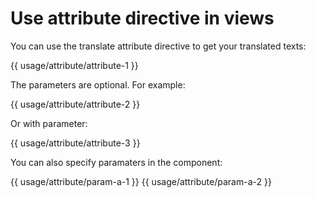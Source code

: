 <!-- ======================================================================
--- Search engine
title:          Use attribute directive in views
keywords:       attribute, directive
description:    Use attribute directive in views.
--- Menu system
order:          40
text:           Attribute directive
hidden:         false
umbel:          false
--- Page properties
id:             
document:       
layout:         layout-2-left
$-left:         #side-menu
searchable:     true
--- Side menu
side-menu-root:     /documentation
side-menu-header:   Documentation
side-menu-top:      Installation
side-menu-depth:    2
======================================================================= -->

# Use attribute directive in views

You can use the translate attribute directive to get your translated texts:

{{ usage/attribute/attribute-1 }}

The parameters are optional. For example:

{{ usage/attribute/attribute-2 }}

Or with parameter:

{{ usage/attribute/attribute-3 }}

You can also specify paramaters in the component:

{{ usage/attribute/param-a-1 }}
{{ usage/attribute/param-a-2 }}
